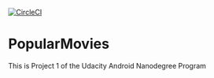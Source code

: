 [![CircleCI](https://circleci.com/gh/adityam7/PopularMovies.svg?style=svg)](https://circleci.com/gh/adityam7/PopularMovies)
# PopularMovies
This is Project 1 of the Udacity Android Nanodegree Program
